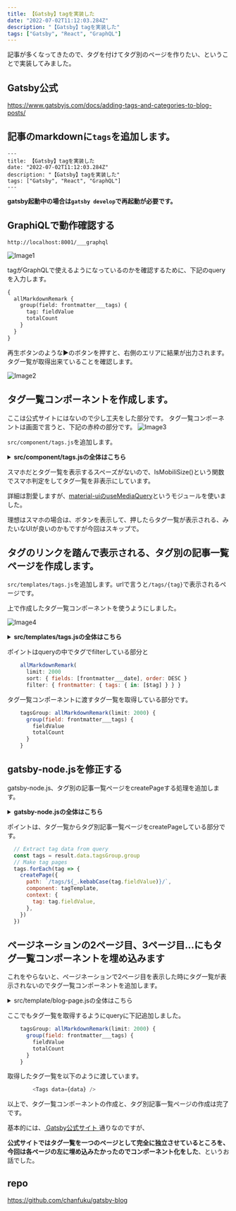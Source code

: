```yaml
---
title: 【Gatsby】tagを実装した
date: "2022-07-02T11:12:03.284Z"
description: "【Gatsby】tagを実装した"
tags: ["Gatsby", "React", "GraphQL"]
---
```


記事が多くなってきたので、タグを付けてタグ別のページを作りたい、ということで実装してみました。

## Gatsby公式
<a href="https://www.gatsbyjs.com/docs/adding-tags-and-categories-to-blog-posts/" target="_blank">
https://www.gatsbyjs.com/docs/adding-tags-and-categories-to-blog-posts/
</a>

## 記事のmarkdownに`tags`を追加します。

```
---
title: 【Gatsby】tagを実装した
date: "2022-07-02T11:12:03.284Z"
description: "【Gatsby】tagを実装した"
tags: ["Gatsby", "React", "GraphQL"]
---
```

<strong>gatsby起動中の場合は`gatsby develop`で再起動が必要です。</strong>

## GraphiQLで動作確認する
`http://localhost:8001/___graphql`

![Image1](./img1.png)

tagがGraphQLで使えるようになっているのかを確認するために、下記のqueryを入力します。
```graphql
{
  allMarkdownRemark {
    group(field: frontmatter___tags) {
      tag: fieldValue
      totalCount
    }
  }
}
```

再生ボタンのような▶のボタンを押すと、右側のエリアに結果が出力されます。タグ一覧が取得出来ていることを確認します。

![Image2](./img2.png)


## タグ一覧コンポーネントを作成します。
ここは公式サイトにはないので少し工夫をした部分です。
タグ一覧コンポーネントは画面で言うと、下記の赤枠の部分です。
![Image3](./img3.png)

`src/component/tags.js`を追加します。

<details>
<summary><strong>src/component/tags.jsの全体はこちら</strong></summary>

```jsx
// src/component/tags.js 
import * as React from 'react'
import { Link } from "gatsby"
import { Helmet } from "react-helmet"
import kebabCase from "lodash/kebabCase"
import IsMobileSize from "../lib/mediaQuery"

const Tags = ({
  data: {
    allMarkdownRemark: { totalCount },
    site: {
      siteMetadata: { title },
    },
    tagsGroup: { group }
  },
}) => {

  const showTaglist = !IsMobileSize()

  return (
    <>
      {showTaglist &&
        <div className="taglist">
          <Helmet title={title} />
          <div>
            <h3>tags</h3>
            <ul>
              {group.map(tag => (
                <li key={tag.fieldValue}>
                  <Link to={`/tags/${kebabCase(tag.fieldValue)}/`}>
                    {tag.fieldValue} ({tag.totalCount})
                  </Link>
                </li>
              ))}
            </ul>
          </div>
        </div>
      }
    </>
  )
}

export default Tags
```
</details>


スマホだとタグ一覧を表示するスペーズがないので、IsMobiliSize()という関数でスマホ判定をしてタグ一覧を非表示にしています。

詳細は割愛しますが、<a href="https://mui.com/material-ui/react-use-media-query/" target="_blank">material-uiのuseMediaQuery</a>というモジュールを使いました。

理想はスマホの場合は、ボタンを表示して、押したらタグ一覧が表示される、みたいなUIが良いのかもですが今回はスキップで。


## タグのリンクを踏んで表示される、タグ別の記事一覧ページを作成します。
`src/templates/tags.js`を追加します。urlで言うと`/tags/{tag}`で表示されるページです。

上で作成したタグ一覧コンポーネントを使うようにしました。

![Image4](./img4.png)

<details>
<summary><strong>src/templates/tags.jsの全体はこちら</strong></summary>


```jsx
// src/templates/tags.js 
import React from "react"
import { graphql } from "gatsby"
import PropTypes from "prop-types"
import Bio from "../components/bio"
import Layout from "../components/layout"
import Seo from "../components/seo"
import Posts from "../components/posts"
import TagsComponent from "../components/tags"

const Tags = ({ pageContext, data, location }) => {
  const { tag } = pageContext
  const { nodes: posts, totalCount } = data.allMarkdownRemark
  const tagHeader = `${totalCount} post${
    totalCount === 1 ? "" : "s"
  } tagged with "${tag}"`

  const siteTitle = data.site.siteMetadata?.title || `Title`
  // const currentPage = location.pathname.replace('/page/', '')

  return (
    <Layout location={location} title={siteTitle}>
      <Seo title={siteTitle} />
      <Bio />
      <h1>{tagHeader}</h1>
      <section className="main-content">
        <TagsComponent data={data} />
        <Posts posts={posts} />
      </section>
    </Layout>
  )
}

export default Tags

export const pageQuery = graphql`
  query($tag: String) {
    site {
      siteMetadata {
        title
        description
      }
    }
    allMarkdownRemark(
      limit: 2000
      sort: { fields: [frontmatter___date], order: DESC }
      filter: { frontmatter: { tags: { in: [$tag] } } }
    ) {
      totalCount
      nodes {
        excerpt
        fields {
          slug
        }
        frontmatter {
          date(formatString: "MMMM DD, YYYY")
          title
          description
        }
      }
    }
    tagsGroup: allMarkdownRemark(limit: 2000) {
      group(field: frontmatter___tags) {
        fieldValue
        totalCount
      }
    }
  }
`
```
</details>


ポイントはqueryの中でタグでfilterしている部分と

```javascript
    allMarkdownRemark(
      limit: 2000
      sort: { fields: [frontmatter___date], order: DESC }
      filter: { frontmatter: { tags: { in: [$tag] } } }
```

タグ一覧コンポーネントに渡すタグ一覧を取得している部分です。

```javascript
    tagsGroup: allMarkdownRemark(limit: 2000) {
      group(field: frontmatter___tags) {
        fieldValue
        totalCount
      }
    }
```

## gatsby-node.jsを修正する
gatsby-node.js、タグ別の記事一覧ページをcreatePageする処理を追加します。

<details>
<summary><strong>gatsby-node.jsの全体はこちら</strong></summary>

```javascript
const path = require(`path`)
const { createFilePath } = require(`gatsby-source-filesystem`)
const _ = require("lodash")

exports.createPages = async ({ graphql, actions, reporter }) => {
  const { createPage } = actions

  // Define a template for blog post
  const blogPostTemplate = path.resolve(`./src/templates/blog-post.js`)
  const tagTemplate = path.resolve("src/templates/tags.js")

  // Get all markdown blog posts sorted by date
  const result = await graphql(
    `
      {
        allMarkdownRemark(
          sort: { fields: [frontmatter___date], order: ASC }
          limit: 1000
        ) {
          totalCount
          nodes {
            id
            fields {
              slug
            }
            frontmatter {
              tags
            }
          }
        }
        tagsGroup: allMarkdownRemark(limit: 2000) {
          group(field: frontmatter___tags) {
            fieldValue
          }
        }
      }
    `
  )

  if (result.errors) {
    reporter.panicOnBuild(
      `There was an error loading your blog posts`,
      result.errors
    )
    return
  }

  const posts = result.data.allMarkdownRemark.nodes
  const PerPage = 8
  const pageCount = Math.ceil(result.data.allMarkdownRemark.totalCount / PerPage)

  for (let i = 0; i < pageCount; i++) {
    createPage({
      path: `/page/${i + 1}`,
      component: path.resolve("./src/templates/blog-page.js"),
      context: {
        limit: PerPage,
        skip: i * PerPage,
      },
    })
  }

  // Create blog posts pages
  // But only if there's at least one markdown file found at "content/blog" (defined in gatsby-config.js)
  // `context` is available in the template as a prop and as a variable in GraphQL

  if (posts.length > 0) {
    posts.forEach((post, index) => {
      const previousPostId = index === 0 ? null : posts[index - 1].id
      const nextPostId = index === posts.length - 1 ? null : posts[index + 1].id

      createPage({
        path: post.fields.slug,
        component: blogPostTemplate,
        context: {
          id: post.id,
          previousPostId,
          nextPostId,
        },
      })
    })
  }

  // Extract tag data from query
  const tags = result.data.tagsGroup.group
  // Make tag pages
  tags.forEach(tag => {
    createPage({
      path: `/tags/${_.kebabCase(tag.fieldValue)}/`,
      component: tagTemplate,
      context: {
        tag: tag.fieldValue,
      },
    })
  })
}

exports.onCreateNode = ({ node, actions, getNode }) => {
  const { createNodeField } = actions

  if (node.internal.type === `MarkdownRemark`) {
    const value = createFilePath({ node, getNode })

    createNodeField({
      name: `slug`,
      node,
      value,
    })
  }
}

exports.createSchemaCustomization = ({ actions }) => {
  const { createTypes } = actions

  // Explicitly define the siteMetadata {} object
  // This way those will always be defined even if removed from gatsby-config.js

  // Also explicitly define the Markdown frontmatter
  // This way the "MarkdownRemark" queries will return `null` even when no
  // blog posts are stored inside "content/blog" instead of returning an error
  createTypes(`
    type SiteSiteMetadata {
      author: Author
      siteUrl: String
      social: Social
    }

    type Author {
      name: String
      summary: String
    }

    type Social {
      twitter: String
    }

    type MarkdownRemark implements Node {
      frontmatter: Frontmatter
      fields: Fields
    }

    type Frontmatter {
      title: String
      description: String
      date: Date @dateformat
    }

    type Fields {
      slug: String
    }
  `)
}


```
</details>

ポイントは、タグ一覧からタグ別記事一覧ページをcreatePageしている部分です。

```javascript
  // Extract tag data from query
  const tags = result.data.tagsGroup.group
  // Make tag pages
  tags.forEach(tag => {
    createPage({
      path: `/tags/${_.kebabCase(tag.fieldValue)}/`,
      component: tagTemplate,
      context: {
        tag: tag.fieldValue,
      },
    })
  })
```

## ページネーションの2ページ目、3ページ目...にもタグ一覧コンポーネントを埋め込みます
これをやらないと、ページネーションで2ページ目を表示した時にタグ一覧が表示されないのでタグ一覧コンポーネントを追加します。

<details>
<summary>src/template/blog-page.jsの全体はこちら</summary>

```javascript
import * as React from "react"
import { graphql } from "gatsby"
import Bio from "../components/bio"
import Layout from "../components/layout"
import Seo from "../components/seo"
import Pagination from "../components/pagination"
import Posts from "../components/posts"
import Tags from "../components/tags"

const BlogPage = ({ data, location }) => {
  const siteTitle = data.site.siteMetadata?.title || `Title`
  const posts = data.allMarkdownRemark.nodes
  const currentPage = location.pathname.replace('/page/', '')

  return (
    <Layout location={location} title={siteTitle}>
      <Seo title={siteTitle} />
      <Bio />
      <section className="main-content">
        <Tags data={data} />
        <Posts posts={posts} />
      </section>
      <Pagination totalCount={data.allMarkdownRemark.totalCount} currentPage={currentPage} />
    </Layout>
  )
}

export default BlogPage

export const query = graphql`
  query ($limit: Int!, $skip: Int!) {
    site {
      siteMetadata {
        title
        description
      }
    }
    allMarkdownRemark(
      sort: { fields: [frontmatter___date], order: DESC }
      skip: $skip
      limit: $limit
      ) {
      totalCount
      nodes {
        excerpt
        fields {
          slug
        }
        frontmatter {
          date(formatString: "MMMM DD, YYYY")
          title
          description
        }
      }
    }
    tagsGroup: allMarkdownRemark(limit: 2000) {
      group(field: frontmatter___tags) {
        fieldValue
        totalCount
      }
    }
  }
`
```
</details>


ここでもタグ一覧を取得するようにqueryに下記追加しました。

```javascript
    tagsGroup: allMarkdownRemark(limit: 2000) {
      group(field: frontmatter___tags) {
        fieldValue
        totalCount
      }
    }
```

取得したタグ一覧を以下のように渡しています。

```javascript
        <Tags data={data} />
```

以上で、タグ一覧コンポーネントの作成と、タグ別記事一覧ページの作成は完了です。

基本的には、<a href="https://www.gatsbyjs.com/docs/adding-tags-and-categories-to-blog-posts/" target="_blank">
Gatsby公式サイト
</a>通りなのですが、

<strong>公式サイトではタグ一覧を一つのページとして完全に独立させているところを、今回は各ページの左に埋め込みたかったのでコンポーネント化をした</strong>、というお話でした。

## repo
<a href="https://github.com/chanfuku/gatsby-blog" target="_blank">
https://github.com/chanfuku/gatsby-blog
</a>


